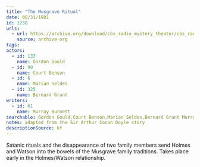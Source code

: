 ```yaml
---
title: "The Musgrave Ritual"
date: 08/31/1981
id: 1238
urls: 
  - url: https://archive.org/download/cbs_radio_mystery_theater/cbs_radio_mystery_theater-1201-1250.zip/cbs_radio_mystery_theater-1201-1250%2Fcbsrmt_1238_the_musgrave_ritual.mp3
    source: archive-org
tags: 
actors:  
  - id: 133
    name: Gordon Gould  
  - id: 90
    name: Court Benson  
  - id: 6
    name: Marian Seldes  
  - id: 325
    name: Bernard Grant
writers:  
  - id: 61
    name: Murray Burnett
searchable: Gordon Gould,Court Benson,Marian Seldes,Bernard Grant Murray Burnett
notes: adapted from the Sir Arthur Conan Doyle story
descriptionSource: kf
---
```

Satanic rituals and the disappearance of two family members send Holmes and Watson into the bowels of the Musgrave family traditions. Takes place early in the Holmes/Watson relationship.